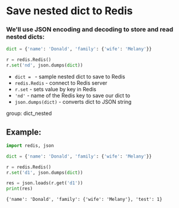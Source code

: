 # Save nested dict to Redis

### We'll use JSON encoding and decoding to store and read nested dicts:

```python
dict = {'name': 'Donald', 'family': {'wife': 'Melany'}}

r = redis.Redis()
r.set('nd', json.dumps(dict))
```

- `dict = ` - sample nested dict to save to Redis
- `redis.Redis` - connect to Redis server
- `r.set` - sets value by key in Redis
- `'nd'` - name of the Redis key to save our dict to
- `json.dumps(dict)` - converts dict to JSON string

group: dict_nested

## Example: 
```python
import redis, json

dict = {'name': 'Donald', 'family': {'wife': 'Melany'}}

r = redis.Redis()
r.set('d1', json.dumps(dict))

res = json.loads(r.get('d1'))
print(res)
```
```
{'name': 'Donald', 'family': {'wife': 'Melany'}, 'test': 1}

```

